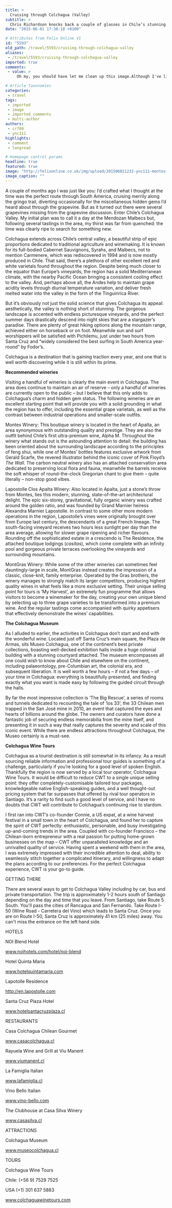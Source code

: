 ```yaml
---
title: >
  Cruising through Colchagua (Valley)
subtitle: >
  Chris Richardson knocks back a couple of glasses in Chile’s stunning wine region
date: "2015-06-01 17:38:18 +0100"

# Attributes from Felix Online V1
id: "5593"
old_path: /travel/5593/cruising-through-colchagua-valley
aliases:
 - /travel/5593/cruising-through-colchagua-valley
imported: true
comments:
 - value: >
     Oh my, you should have let me clean up this image.Although I've lived in Texas most of my life, I was foratntue enough to learn to speak in the Midwest and West. Some of my favorite Texan words:Coke means all forms of carbonated beverage Would you bring me a Coke, please? What kind? Dr. Pepper. And yet, I am constantly teased for appropriately using the word soda. Center said sinner and a source of much confusion for me.Cement said CEE-meant. During my Chicago grandmother's first visit to Houston, our six year old neighbor girl was going on about the hot, wet cement for some reason. I thought my grandmother would faint as she kept asking What?! over and over with a horrified look on her face. I believe she thought the little girl was saying semen. Fixin' to my mom literally punished us for using this, so, needless to say, we never did. (It's like a swear word to her.) Thanks, Mom (really).Irregardless maybe people everywhere say this. Either way, IT DRIVES ME CRAZY. (If yo

# Article Taxonomies
categories:
 - travel
tags:
 - imported
 - image
 - imported_comments
 - multi-author
authors:
 - cr709
 - ync111
highlights:
 - comment
 - longread

# Homepage control params
headline: true
featured: true
image: "http://felixonline.co.uk/img/upload/201506021232-ync111-montes-winery.jpg"
image_caption: ""
---
```


A couple of months ago I was just like you: I’d crafted what I thought at the time was the perfect route through South America, cruising merrily along the gringo trail, diverting occasionally for the miscellaneous hidden gems I’d heard about through the grapevine. But as it turned out there were several grapevines missing from the grapevine discussion. Enter Chile’s Colchagua Valley. My initial plan was to call it a day at the Mendozan Malbecs but, following several tastings in the area, my thirst was far from quenched: the time was clearly ripe to search for something new.

Colchagua extends across Chile’s central valley, a beautiful strip of epic proportions dedicated to traditional agriculture and winemaking. It is known for its full-bodied Cabernet Sauvignons, Syrahs, and Malbecs, not to mention Carmenere, which was rediscovered in 1994 and is now mostly produced in Chile. That said, there’s a plethora of other excellent red and white varietals found throughout the region. Despite being much closer to the equator than Europe’s vineyards, the region has a solid Mediterranean climate, with the nearby Pacific Ocean bringing a consistent cooling effect to the valley. And, perhaps above all, the Andes help to maintain grape acidity levels through diurnal temperature variation, and deliver fresh melted water into the valley in the form of the Tinguiririca River.

But it’s obviously not just the solid science that gives Colchagua its appeal: aesthetically, the valley is nothing short of stunning. The gorgeous landscape is accented with endless picturesque vineyards, and the perfect summer days drastically descend into night skies that are a stargazer’s paradise. There are plenty of great hiking options along the mountain range, achieved either on horseback or on foot. Meanwhile sun and surf worshippers will be satisfied with Pichilemu, just under two hours from Santa Cruz and “widely considered the best surfing in South America year-round” by Fodor’s.

Colchagua is a destination that is gaining traction every year, and one that is well worth discovering while it is still within its prime.

__Recommended wineries__

Visiting a handful of wineries is clearly the main event in Colchagua. The area does continue to maintain an air of reserve – only a handful of wineries are currently open to the public – but I believe that this only adds to Colchagua’s charm and hidden gem status. The following wineries are an excellent starting point that will provide you with a solid grounding in what the region has to offer, including the essential grape varietals, as well as the contrast between industrial operations and smaller-scale outfits.

Montes Winery: This boutique winery is located in the heart of Apalta, an area synonymous with outstanding quality and prestige. They are also the outfit behind Chile’s first ultra-premium wine, Alpha M. Throughout the winery what stands out is the astounding attention to detail: the building has been oriented about the surrounding landscape according to the principles of feng shui, while one of Montes’ bottles features exclusive artwork from Gerald Scarfe, the revered illustrator behind the iconic cover of Pink Floyd’s _The Wall_. The carbon neutral winery also has an attached conservation area dedicated to preserving local flora and fauna, meanwhile the barrels receive the soft whisper of round-the-clock Gregorian chant to give them – quite literally – non-stop good vibes.

Lapostolle Clos Apalta Winery: Also located in Apalta, just a stone’s throw from Montes, lies this modern, stunning, state-of-the-art architectural delight. The epic six-storey, gravitational, fully organic winery was crafted around the golden ratio, and was founded by Grand Marnier heiress Alexandra Marnier Lapostolle. In contrast to some other more modern operations in the region, Lapostolle’s vines were originally brought over from Europe last century, the descendants of a great French lineage. The south-facing vineyard receives two hours less sunlight per day than the area average, allowing for slower grape ripening and richer flavours. Rounding off the sophisticated estate in a crescendo is The Residence, the attached boutique lodgings (_casitas_), which come complete with an infinity pool and gorgeous private terraces overlooking the vineyards and surrounding mountains.

MontGras Winery: While some of the other wineries can sometimes feel dauntingly-large in scale, MontGras instead creates the impression of a classic, close-knit, family enterprise. Operated by the Gras brothers, the winery manages to strongly match its larger competitors, producing highest quality wines in what feels like a more exclusive setting. Their unique selling point for tours is ‘My Harvest’, an extremely fun programme that allows visitors to become a winemaker for the day, creating your own unique blend by selecting up to three grape varieties to be transformed into a premium wine. And the regular tastings come accompanied with quirky appetisers that effectively demonstrate the wines’ capabilities.

__The Colchagua Museum__

As I alluded to earlier, the activities in Colchagua don’t start and end with the wonderful wine. Located just off Santa Cruz’s main square, the Plaza de Armas, sits Museo Colchagua, one of the continent’s best private collections, boasting well-decked exhibition halls inside a huge colonial building with a stunning courtyard attached. The museum encompasses all one could wish to know about Chile and elsewhere on the continent, including palaeontology, pre-Columbian art, the colonial era, and subsequent liberation. It is well worth a few hours – if not a few days – of your time in Colchagua: everything is beautifully presented, and finding exactly what you want is made easy by following the guided circuit through the halls.

By far the most impressive collection is ‘The Big Rescue’, a series of rooms and tunnels dedicated to recounting the tale of ‘los 33’, the 33 Chilean men trapped in the San José mine in 2010, an event that captured the eyes and hearts of billions around the globe. The owners and curators have done a fantastic job of securing endless memorabilia from the mine itself, and presenting it in such a way that really captures the severity and scale of this iconic event. While there are endless attractions throughout Colchagua, the Museo certainly is a must-see.

__Colchagua Wine Tours__

Colchagua as a tourist destination is still somewhat in its infancy. As a result sourcing reliable information and professional tour guides is something of a challenge, particularly if you’re looking for a good level of spoken English. Thankfully the region is now served by a local tour operator, Colchagua Wine Tours. It would be difficult to reduce CWT to a single unique selling point: they offer completely-customisable tailored tour packages, knowledgeable native English-speaking guides, and a well thought-out pricing system that far surpasses that offered by rival tour operators in Santiago. It’s a rarity to find such a good level of service, and I have no doubts that CWT will contribute to Colchagua’s continuing rise to stardom.

I first ran into CWT’s co-founder Connie, a US expat, at a wine harvest festival in a small town in the heart of Colchagua, and found her to capture the spirit of CWT perfectly: enthusiastic, personable, and busy investigating up-and-coming trends in the area. Coupled with co-founder Francisco – the Chilean-born entrepreneur with a real passion for putting home-grown businesses on the map – CWT offer unparalleled knowledge and an unrivalled quality of service. Having spent a weekend with them in the area, I was extremely impressed with their incredible attention to deal, ability to seamlessly stitch together a complicated itinerary, and willingness to adapt the plans according to our preferences. For the perfect Colchagua experience, CWT is your go-to guide.

GETTING THERE

There are several ways to get to Colchagua Valley including by car, bus and private transportation. The trip is approximately 1-2 hours south of Santiago depending on the day and time that you leave. From Santiago, take Route 5 South. You'll pass the cities of Rancagua and San Fernando. Take Route I-50 (Wine Road - Carretera del Vino) which leads to Santa Cruz. Once you are on Route I-50, Santa Cruz is approximately 41 km (25 miles) away. You can't miss the entrance on the left hand side.

HOTELS

NOI Blend Hotel

www.noihotels.com/hotel/noi-blend

Hotel Quinta Maria

www.hotelquintamaria.com

Lapotolle Residence

http://en.lapostolle.com

Santa Cruz Plaza Hotel

www.hotelsantacruzplaza.cl

RESTAURANTS

Casa Colchagua Chilean Gourmet

www.casacolchagua.cl

Rayuela Wine and Grill at Viu Manent

www.viumanent.cl

La Famiglia Italian

www.lafamiglia.cl

Vino Bello Italian

www.vino-bello.com

The Clubhouse at Casa Silva Winery

www.casasilva.cl

ATTRACTIONS

Colchagua Museum

www.museocolchagua.cl

TOURS

Colchagua Wine Tours

Chile: (+56 9) 7529 7525

USA (+1) 301 637 5883

www.colchaguawinetours.com
